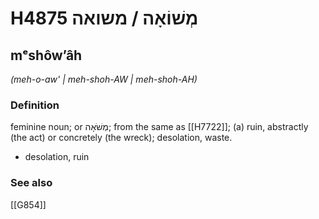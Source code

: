 # H4875 מְשׁוֹאָה / משואה

## mᵉshôwʼâh

_(meh-o-aw' | meh-shoh-AW | meh-shoh-AH)_

### Definition

feminine noun; or מְשֹׁאָה; from the same as [[H7722]]; (a) ruin, abstractly (the act) or concretely (the wreck); desolation, waste.

- desolation, ruin
### See also

[[G854]]

